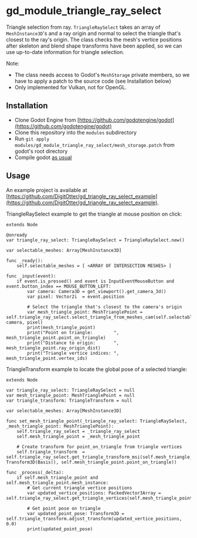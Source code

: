 # gd\_module\_triangle\_ray\_select

Triangle selection from ray. `TriangleRaySelect` takes an array of `MeshInstance3D`'s and a ray origin and normal to select the triangle that's closest to the ray's origin. The class checks the mesh's vertice positions after skeleton and blend shape transforms have been applied, so we can use up-to-date information for triangle selection.

Note:
- The class needs access to Godot's `MeshStorage` private members, so we have to apply a patch to the source code (see Installation below)
- Only implemented for Vulkan, not for OpenGL.


## Installation

- Clone Godot Engine from [https://github.com/godotengine/godot](https://github.com/godotengine/godot)
- Clone this repository into the `modules` subdirectory
- Run `git apply modules/gd_module_triangle_ray_select/mesh_storage.patch` from godot's root directory
- Compile godot [as usual](https://docs.godotengine.org/en/stable/contributing/development/compiling/index.html)


## Usage

An example project is available at [https://github.com/DigitOtter/gd_triangle_ray_select_example](https://github.com/DigitOtter/gd_triangle_ray_select_example).

TriangleRaySelect example to get the triangle at mouse position on click:
``` gdscript
extends Node

@onready
var triangle_ray_select: TriangleRaySelect = TriangleRaySelect.new()

var selectable_meshes: Array[MeshInstance3D]

func _ready():
	self.selectable_meshes = [ <ARRAY OF INTERSECTION MESHES> ]

func _input(event):
	if event.is_pressed() and event is InputEventMouseButton and event.button_index == MOUSE_BUTTON_LEFT:
		var camera: Camera3D = get_viewport().get_camera_3d()
		var pixel: Vector2i  = event.position
		
		# Select the triangle that's closest to the camera's origin
		var mesh_triangle_point: MeshTrianglePoint = self.triangle_ray_select.select_triangle_from_meshes_cam(self.selectable_meshes, camera, pixel)
		print(mesh_triangle_point)
		print("Point on triangle:        ", mesh_triangle_point.point_on_triangle)
		print("Distance to origin:       ", mesh_triangle_point.ray_origin_dist)
		print("Triangle vertice indices: ", mesh_triangle_point.vertex_ids)
```

TriangleTransform example to locate the global pose of a selected triangle:
``` gdscript
extends Node

var triangle_ray_select: TriangleRaySelect = null
var mesh_triangle_point: MeshTrianglePoint = null
var triangle_transform: TriangleTransform = null

var selectable_meshes: Array[MeshInstance3D]

func set_mesh_triangle_point(_triangle_ray_select: TriangleRaySelect, _mesh_triangle_point: MeshTrianglePoint):
	self.triangle_ray_select = _triangle_ray_select
	self.mesh_triangle_point = _mesh_triangle_point
	
	# Create transform for point_on_triangle from triangle vertices
	self.triangle_transform  = self.triangle_ray_select.get_triangle_transform_msi(self.mesh_triangle_point, Transform3D(Basis(), self.mesh_triangle_point.point_on_triangle))

func _process(_delta):
	if self.mesh_triangle_point and self.mesh_triangle_point.mesh_instance:
		# Get current triangle vertice positions
		var updated_vertice_positions: PackedVector3Array = self.triangle_ray_select.get_triangle_vertices(self.mesh_triangle_point)
		
		# Get point pose on triangle
		var updated_point_pose: Transform3D = self.triangle_transform.adjust_transform(updated_vertice_positions, 0.0)
		print(updated_point_pose)
```
